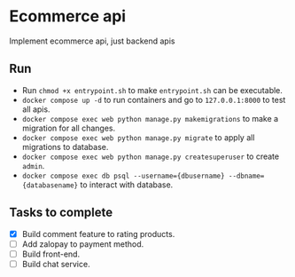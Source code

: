 # Ecommerce api

Implement ecommerce api, just backend apis

## Run

- Run `chmod +x entrypoint.sh` to make `entrypoint.sh` can be executable.
- `docker compose up -d` to run containers and go to `127.0.0.1:8000` to test all apis.
- `docker compose exec web python manage.py makemigrations` to make a migration for all changes.
- `docker compose exec web python manage.py migrate` to apply all migrations to database.
- `docker compose exec web python manage.py createsuperuser` to create `admin`.
- `docker compose exec db psql --username={dbusername} --dbname={databasename}` to interact with database.

## Tasks to complete

- [x] Build comment feature to rating products.
- [ ] Add zalopay to payment method.
- [ ] Build front-end.
- [ ] Build chat service.
